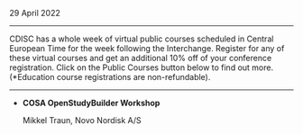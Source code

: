 29 April 2022

---

CDISC has a whole week of virtual public courses scheduled in Central European Time for the week following the Interchange. Register for any of these virtual courses and get an additional 10% off of your conference registration. Click on the Public Courses button below to find out more. (*Education course registrations are non-refundable).

---
* **COSA OpenStudyBuilder Workshop**

   Mikkel Traun, Novo Nordisk A/S